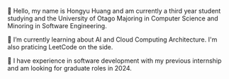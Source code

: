 👋 Hello, my name is Hongyu Huang and am currently a third year student studying and the University of Otago Majoring in Computer Science and Minoring in Software Engineering.

📖 I’m currently learning about AI and Cloud Computing Architecture. I'm also praticing LeetCode on the side.

👀 I have experience in software development with my previous internship and am looking for graduate roles in 2024.


